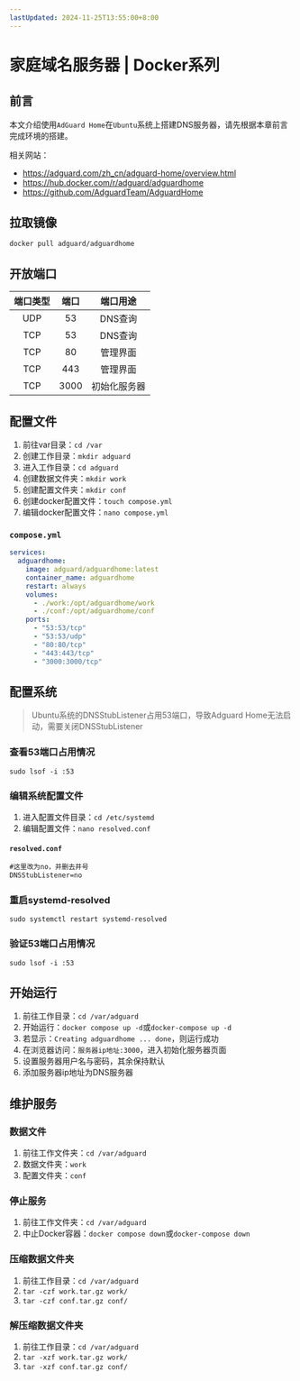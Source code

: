```yaml
---
lastUpdated: 2024-11-25T13:55:00+8:00
---
```


# 家庭域名服务器 | Docker系列

## 前言

本文介绍使用```AdGuard Home```在```Ubuntu```系统上搭建DNS服务器，请先根据本章前言完成环境的搭建。

相关网站：

- <https://adguard.com/zh_cn/adguard-home/overview.html>
- <https://hub.docker.com/r/adguard/adguardhome>
- <https://github.com/AdguardTeam/AdguardHome>

## 拉取镜像

```docker pull adguard/adguardhome```

## 开放端口

| 端口类型 | 端口  |   端口用途   |
| :------: | :---: | :----------: |
|   UDP    |  53   |   DNS查询    |
|   TCP    |  53   |   DNS查询    |
|   TCP    |  80   |   管理界面   |
|   TCP    |  443  |   管理界面   |
|   TCP    | 3000  | 初始化服务器 |

## 配置文件

1. 前往var目录：```cd /var```
2. 创建工作目录：```mkdir adguard```
3. 进入工作目录：```cd adguard```
4. 创建数据文件夹：```mkdir work```
5. 创建配置文件夹：```mkdir conf```
6. 创建docker配置文件：```touch compose.yml```
7. 编辑docker配置文件：```nano compose.yml```

### ```compose.yml```

```yml
services:
  adguardhome:
    image: adguard/adguardhome:latest
    container_name: adguardhome
    restart: always
    volumes:
      - ./work:/opt/adguardhome/work
      - ./conf:/opt/adguardhome/conf
    ports:
      - "53:53/tcp"
      - "53:53/udp"
      - "80:80/tcp"
      - "443:443/tcp"
      - "3000:3000/tcp"
```

## 配置系统

> Ubuntu系统的DNSStubListener占用53端口，导致Adguard Home无法启动，需要关闭DNSStubListener

### 查看53端口占用情况

```sudo lsof -i :53```

### 编辑系统配置文件

1. 进入配置文件目录：```cd /etc/systemd```
2. 编辑配置文件：```nano resolved.conf```

#### ```resolved.conf```

```txt
#这里改为no，并删去井号
DNSStubListener=no
```

### 重启systemd-resolved

```sudo systemctl restart systemd-resolved```

### 验证53端口占用情况

```sudo lsof -i :53```

## 开始运行

1. 前往工作目录：```cd /var/adguard```
2. 开始运行：```docker compose up -d```或```docker-compose up -d```
3. 若显示：```Creating adguardhome ... done```，则运行成功
4. 在浏览器访问：```服务器ip地址:3000```，进入初始化服务器页面
5. 设置服务器用户名与密码，其余保持默认
6. 添加服务器ip地址为DNS服务器

## 维护服务

### 数据文件

1. 前往工作文件夹：```cd /var/adguard```
2. 数据文件夹：```work```
3. 配置文件夹：```conf```

### 停止服务

1. 前往工作文件夹：```cd /var/adguard```
2. 中止Docker容器：```docker compose down```或```docker-compose down```

### 压缩数据文件夹

1. 前往工作目录：```cd /var/adguard```
2. ```tar -czf work.tar.gz work/```
3. ```tar -czf conf.tar.gz conf/```

### 解压缩数据文件夹

1. 前往工作目录：```cd /var/adguard```
2. ```tar -xzf work.tar.gz work/```
3. ```tar -xzf conf.tar.gz conf/```
